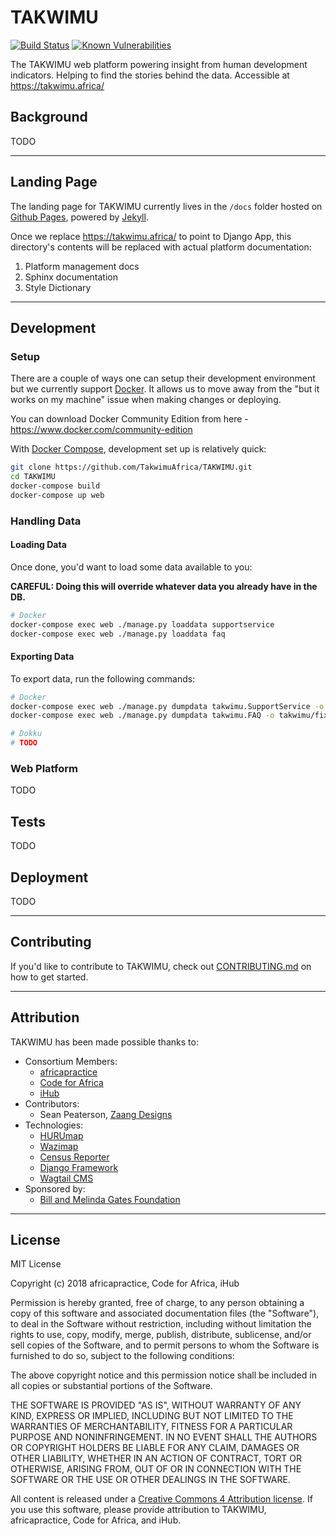 # TAKWIMU
[![Build Status](https://travis-ci.org/TakwimuAfrica/TAKWIMU.svg?branch=develop)](https://travis-ci.org/TakwimuAfrica/TAKWIMU)
[![Known Vulnerabilities](https://snyk.io/test/github/TakwimuAfrica/TAKWIMU/badge.svg?targetFile=requirements.txt)](https://snyk.io/test/github/TakwimuAfrica/TAKWIMU?targetFile=requirements.txt)


The TAKWIMU web platform powering insight from human development indicators. Helping to find the stories behind the data. Accessible at https://takwimu.africa/

## Background

TODO

---

## Landing Page

The landing page for TAKWIMU currently lives in the `/docs` folder hosted on [Github Pages](https://pages.github.com/), powered by [Jekyll](https://jekyllrb.com).

Once we replace https://takwimu.africa/ to point to Django App, this directory's contents will be replaced with actual platform documentation:

1. Platform management docs
2. Sphinx documentation
3. Style Dictionary


---

## Development

### Setup

There are a couple of ways one can setup their development environment but we currently support [Docker](https://www.docker.com/). It allows us to move away from the "but it works on my machine" issue when making changes or deploying.

You can download Docker Community Edition from here - https://www.docker.com/community-edition

With [Docker Compose](https://docs.docker.com/compose/), development set up is relatively quick:

```sh
git clone https://github.com/TakwimuAfrica/TAKWIMU.git
cd TAKWIMU
docker-compose build
docker-compose up web
```

### Handling Data

#### Loading Data

Once done, you'd want to load some data available to you:

**CAREFUL: Doing this will override whatever data you already have in the DB.**

```sh
# Docker
docker-compose exec web ./manage.py loaddata supportservice
docker-compose exec web ./manage.py loaddata faq
```

#### Exporting Data

To export data, run the following commands:
```sh
# Docker
docker-compose exec web ./manage.py dumpdata takwimu.SupportService -o takwimu/fixtures/supportservice.json
docker-compose exec web ./manage.py dumpdata takwimu.FAQ -o takwimu/fixtures/faq.json

# Dokku
# TODO
```

### Web Platform

TODO

## Tests

TODO

## Deployment

TODO

---

## Contributing

If you'd like to contribute to TAKWIMU, check out [CONTRIBUTING.md](CONTRIBUTING.md) on how to get started.

---

## Attribution

TAKWIMU has been made possible thanks to:

- Consortium Members:
    - [africapractice](http://www.africapractice.com)
    - [Code for Africa](https://github.com/CodeForAfrica)
    - [iHub](https://ihub.co.ke)
- Contributors:
    - Sean Peaterson, [Zaang Designs](http://www.zaang.com)
- Technologies:
    - [HURUmap](https://github.com/CodeForAfrica/HURUmap)
    - [Wazimap](https://github.com/OpenUpSA/wazimap)
    - [Census Reporter](https://github.com/censusreporter/censusreporter)
    - [Django Framework](https://djangoproject.com/)
    - [Wagtail CMS](https://wagtail.io)
- Sponsored by:
    - [Bill and Melinda Gates Foundation](https://www.gatesfoundation.org)

---

## License

MIT License

Copyright (c) 2018 africapractice, Code for Africa, iHub

Permission is hereby granted, free of charge, to any person obtaining a copy
of this software and associated documentation files (the "Software"), to deal
in the Software without restriction, including without limitation the rights
to use, copy, modify, merge, publish, distribute, sublicense, and/or sell
copies of the Software, and to permit persons to whom the Software is
furnished to do so, subject to the following conditions:

The above copyright notice and this permission notice shall be included in all
copies or substantial portions of the Software.

THE SOFTWARE IS PROVIDED "AS IS", WITHOUT WARRANTY OF ANY KIND, EXPRESS OR
IMPLIED, INCLUDING BUT NOT LIMITED TO THE WARRANTIES OF MERCHANTABILITY,
FITNESS FOR A PARTICULAR PURPOSE AND NONINFRINGEMENT. IN NO EVENT SHALL THE
AUTHORS OR COPYRIGHT HOLDERS BE LIABLE FOR ANY CLAIM, DAMAGES OR OTHER
LIABILITY, WHETHER IN AN ACTION OF CONTRACT, TORT OR OTHERWISE, ARISING FROM,
OUT OF OR IN CONNECTION WITH THE SOFTWARE OR THE USE OR OTHER DEALINGS IN THE
SOFTWARE.

All content is released under a [Creative Commons 4 Attribution license](https://creativecommons.org/licenses/by/4.0/). If you use this software, please provide attribution to TAKWIMU, africapractice, Code for Africa, and iHub.
